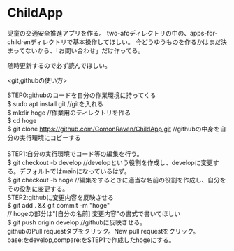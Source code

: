 # ChildApp
児童の交通安全推進アプリを作る。
two-afcディレクトリの中の、apps-for-childrenディレクトリで基本操作してほしい。
今どうゆうものを作るかはまだ決まってないから、「お問い合わせ」だけ作ってる。

随時更新するので必ず読んでほしい。

<git,githubの使い方>

STEP0:githubのコードを自分の作業環境に持ってくる<br>
$ sudo apt install git //gitを入れる<br>
$ mkdir hoge //作業用のディレクトリを作る<br>
$ cd hoge<br>
$ git clone https://github.com/ComonRaven/ChildApp.git //githubの中身を自分の実行環境にコピーする<br>
<br>
STEP1:自分の実行環境でコード等の編集を行う。<br>
$ git checkout -b develop //developという役割を作成し、developに変更する。デフォルトではmainになっているはず。<br>
$ git checkout -b hoge //編集をするときに適当な名前の役割を作成し、自分をその役割に変更する。
<br>
STEP2:githubに変更内容を反映させる<br>
$ git add . && git commit -m "hoge" <br>
// hogeの部分は"[自分の名前] 変更内容"の書式で書いてほしい<br>
$ git push origin develop //githubに反映させる。<br>
githubのPull requestタブをクリック。New pull requestをクリック。<br>
base:をdevelop,compare:をSTEP1で作成したhogeにする。<br>

